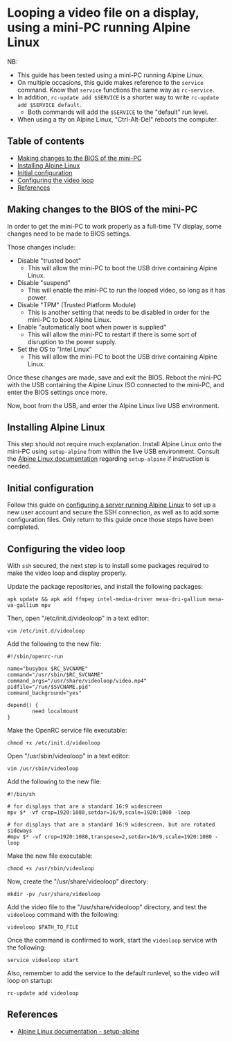 # Looping a video file on a display, using a mini-PC running Alpine Linux

NB:

- This guide has been tested using a mini-PC running Alpine Linux.
- On multiple occasions, this guide makes reference to the `service` command. Know that `service` functions the same way as `rc-service`.
- In addition, `rc-update add $SERVICE` is a shorter way to write `rc-update add $SERVICE default`.
    - Both commands will add the `$SERVICE` to the "default" run level.
- When using a tty on Alpine Linux, "Ctrl-Alt-Del" reboots the computer.

## Table of contents

- [Making changes to the BIOS of the mini-PC](#making-changes-to-the-bios-of-the-mini-pc)
- [Installing Alpine Linux](#installing-alpine-linux)
- [Initial configuration](#initial-configuration)
- [Configuring the video loop](#configuring-the-video-loop)
- [References](#references)

## Making changes to the BIOS of the mini-PC

In order to get the mini-PC to work properly as a full-time TV display, some changes need to be made to BIOS settings.

Those changes include:

- Disable "trusted boot"
    - This will allow the mini-PC to boot the USB drive containing Alpine Linux.
- Disable "suspend"
    - This will enable the mini-PC to run the looped video, so long as it has power.
- Disable "TPM" (Trusted Platform Module)
    - This is another setting that needs to be disabled in order for the mini-PC to boot Alpine Linux.
- Enable "automatically boot when power is supplied"
    - This will allow the mini-PC to restart if there is some sort of disruption to the power supply.
- Set the OS to "Intel Linux"
    - This will allow the mini-PC to boot the USB drive containing Alpine Linux.

Once these changes are made, save and exit the BIOS. Reboot the mini-PC with the USB containing the Alpine Linux ISO connected to the mini-PC, and enter the BIOS settings once more.

Now, boot from the USB, and enter the Alpine Linux live USB environment.

## Installing Alpine Linux

This step should not require much explanation. Install Alpine Linux onto the mini-PC using `setup-alpine` from within the live USB environment. Consult the [Alpine Linux documentation](https://docs.alpinelinux.org/user-handbook/0.1a/Installing/setup_alpine.html) regarding `setup-alpine` if instruction is needed.

## Initial configuration

Follow this guide on [configuring a server running Alpine Linux](/servers/configuring-alpine-server.md) to set up a new user account and secure the SSH connection, as well as to add some configuration files. Only return to this guide once those steps have been completed.

## Configuring the video loop

With `ssh` secured, the next step is to install some packages required to make the video loop and display properly.

Update the package repositories, and install the following packages:

```
apk update && apk add ffmpeg intel-media-driver mesa-dri-gallium mesa-va-gallium mpv
```

Then, open "/etc/init.d/videoloop" in a text editor:

```
vim /etc/init.d/videoloop
```

Add the following to the new file:

```
#!/sbin/openrc-run

name="busybox $RC_SVCNAME"
command="/usr/sbin/$RC_SVCNAME"
command_args="/usr/share/videoloop/video.mp4"
pidfile="/run/$SVCNAME.pid"
command_background="yes"

depend() {
        need localmount
}
```

Make the OpenRC service file executable:

```
chmod +x /etc/init.d/videoloop
```

Open "/usr/sbin/videoloop" in a text editor:

```
vim /usr/sbin/videoloop
```

Add the following to the new file:

```
#!/bin/sh

# for displays that are a standard 16:9 widescreen
mpv $* -vf crop=1920:1080,setdar=16/9,scale=1920:1080 -loop

# for displays that are a standard 16:9 widescreen, but are rotated sideways
#mpv $* -vf crop=1920:1080,transpose=2,setdar=16/9,scale=1920:1080 -loop
```

Make the new file executable:

```
chmod +x /usr/sbin/videoloop
```

Now, create the "/usr/share/videoloop" directory:

```
mkdir -pv /usr/share/videoloop
```

Add the video file to the "/usr/share/videoloop" directory, and test the `videoloop` command with the following:

```
videoloop $PATH_TO_FILE
```

Once the command is confirmed to work, start the `videoloop` service with the following:

```
service videoloop start
```

Also, remember to add the service to the default runlevel, so the video will loop on startup:

```
rc-update add videoloop
```

## References

- [Alpine Linux documentation - setup-alpine](https://docs.alpinelinux.org/user-handbook/0.1a/Installing/setup_alpine.html)
